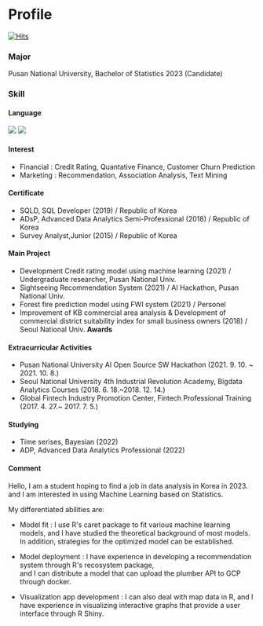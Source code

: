 # Profile

[![Hits](https://hits.seeyoufarm.com/api/count/incr/badge.svg?url=https%3A%2F%2Fgithub.com%2Fsmldlyst%2F&count_bg=%2379C83D&title_bg=%23555555&icon=&icon_color=%23E7E7E7&title=hits&edge_flat=false)](https://github.com/smldlyst)

### Major
Pusan National University, Bachelor of Statistics 2023 (Candidate)

### Skill
#### Language
<p>
<img src="https://img.shields.io/badge/Python-3776AB?style=flat-square&logo=Python&logoColor=yellow"/> <img src="https://img.shields.io/badge/R-276DC3?style=flat-square&logo=R&logoColor=blue"/>
</p>

#### Interest
- Financial : Credit Rating, Quantative Finance, Customer Churn Prediction
- Marketing : Recommendation, Association Analysis, Text Mining

#### Certificate
- SQLD, SQL Developer (2019) / Republic of Korea  
- ADsP, Advanced Data Analytics Semi-Professional (2018) / Republic of Korea  
- Survey Analyst,Junior (2015) / Republic of Korea

#### Main Project
- Development Credit rating model using machine learning (2021) / Undergraduate researcher, Pusan National Univ.
- Sightseeing Recommendation System (2021) / AI Hackathon, Pusan National Univ.
- Forest fire prediction model using FWI system (2021) / Personel
- Improvement of KB commercial area analysis & Development of commercial district suitability index for small business owners (2018) / Seoul National Univ. **Awards**

#### Extracurricular Activities
- Pusan National University AI Open Source SW Hackathon (2021. 9. 10. ~ 2021. 10. 8.)
- Seoul National University 4th Industrial Revolution Academy, Bigdata Analytics Courses (2018. 6. 18.~2018. 12. 14.)
- Global Fintech Industry Promotion Center, Fintech Professional Training (2017. 4. 27.~ 2017. 7. 5.) 

#### Studying 
- Time serises, Bayesian (2022)
- ADP, Advanced Data Analytics Professional (2022)


#### Comment
Hello, I am a student hoping to find a job in data analysis in Korea in 2023.
and I am interested in using Machine Learning based on Statistics.

My differentiated abilities are:

- Model fit
: I use R's caret package to fit various machine learning models, and I have studied the theoretical background of most models.  
In addition, strategies for the optimized model can be established.

- Model deployment
: I have experience in developing a recommendation system through R's recosystem package,  
and I can distribute a model that can upload the plumber API to GCP through docker.

- Visualization app development
: I can also deal with map data in R, and I have experience in visualizing interactive graphs that provide a user interface through R Shiny.
